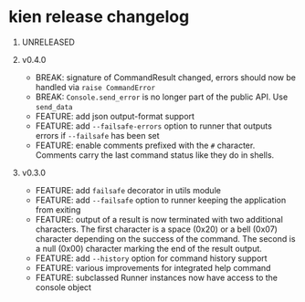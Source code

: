 # kien release changelog

1. UNRELEASED

1. v0.4.0
  
   * BREAK: signature of CommandResult changed, 
            errors should now be handled via `raise CommandError`
   * BREAK: `Console.send_error` is no longer part of the public API. Use `send_data`
   * FEATURE: add json output-format support
   * FEATURE: add `--failsafe-errors` option to runner that outputs errors 
              if `--failsafe` has been set
   * FEATURE: enable comments prefixed with the `#` character. Comments carry the last
              command status like they do in shells.

1. v0.3.0
  
   * FEATURE: add `failsafe` decorator in utils module
   * FEATURE: add `--failsafe` option to runner keeping the application from exiting
   * FEATURE: output of a result is now terminated with two additional characters.
              The first character is a space (0x20) or a bell (0x07) character depending
              on the success of the command. The second is a null (0x00) character marking
              the end of the result output.
   * FEATURE: add `--history` option for command history support
   * FEATURE: various improvements for integrated help command
   * FEATURE: subclassed Runner instances now have access to the console object
